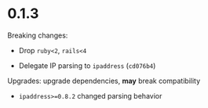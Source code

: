 0.1.3
=====

Breaking changes:

* Drop `ruby<2`, `rails<4`

* Delegate IP parsing to `ipaddress` (`cd076b4`)

Upgrades: upgrade dependencies, **may** break compatibility

* `ipaddress>=0.8.2` changed parsing behavior
